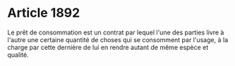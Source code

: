 # Article 1892

Le prêt de consommation est un contrat par lequel l'une des parties livre à l'autre une certaine quantité de choses qui se consomment par l'usage, à la charge par cette dernière de lui en rendre autant de même espèce et qualité.